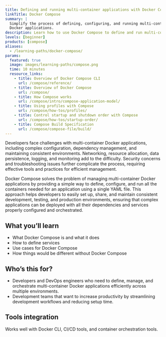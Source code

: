 ```yaml
---
title: Defining and running multi-container applications with Docker Compose
linkTitle: Docker Compose
summary: |
  Simplify the process of defining, configuring, and running multi-container
  Docker applications.
description: Learn how to use Docker Compose to define and run multi-container Docker applications.
levels: [beginner]
products: [compose]
aliases:
  - /learning-paths/docker-compose/
params:
  featured: true
  image: images/learning-paths/compose.png
  time: 10 minutes
  resource_links:
    - title: Overview of Docker Compose CLI
      url: /compose/reference/
    - title: Overview of Docker Compose
      url: /compose/
    - title: How Compose works
      url: /compose/intro/compose-application-model/
    - title: Using profiles with Compose
      url: /compose/how-tos/profiles/
    - title: Control startup and shutdown order with Compose
      url: /compose/how-tos/startup-order/
    - title: Compose Build Specification
      url: /compose/compose-file/build/
---
```


Developers face challenges with multi-container Docker applications, including
complex configuration, dependency management, and maintaining consistent
environments. Networking, resource allocation, data persistence, logging, and
monitoring add to the difficulty. Security concerns and troubleshooting issues
further complicate the process, requiring effective tools and practices for
efficient management.

Docker Compose solves the problem of managing multi-container Docker
applications by providing a simple way to define, configure, and run all the
containers needed for an application using a single YAML file. This approach
helps developers to easily set up, share, and maintain consistent development,
testing, and production environments, ensuring that complex applications can be
deployed with all their dependencies and services properly configured and
orchestrated.

## What you’ll learn

- What Docker Compose is and what it does
- How to define services
- Use cases for Docker Compose
- How things would be different without Docker Compose

## Who’s this for?

- Developers and DevOps engineers who need to define, manage, and orchestrate
  multi-container Docker applications efficiently across multiple environments.
- Development teams that want to increase productivity by streamlining
  development workflows and reducing setup time.

## Tools integration

Works well with Docker CLI, CI/CD tools, and container orchestration tools.

<div id="compose-lp-survey-anchor"></div>

